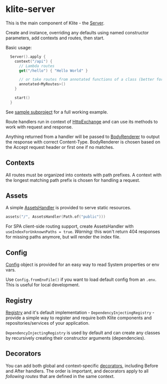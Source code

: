 # klite-server

This is the main component of Klite - the [Server](src/klite/Server.kt).

Create and instance, overriding any defaults using named constructor parameters, add contexts and routes, then start.

Basic usage:
```kt
  Server().apply {
    context("/api") {
      // Lambda routes
      get("/hello") { "Hello World" }

      // or take routes from annotated functions of a class (better for testing)
      annotated<MyRoutes>()
    }

    start()
  }
```
See [sample subproject](../sample/src/Launcher.kt) for a full working example.

Route handlers run in context of [HttpExchange](src/klite/HttpExchange.kt) and can use its methods to work with
request and response.

Anything returned from a handler will be passed to [BodyRenderer](src/klite/Body.kt) to output the response with correct Content-Type. BodyRenderer is chosen based on the Accept request header or first one if no matches.

## Contexts

All routes must be organized into contexts with path prefixes. A context with the longest matching path prefix is chosen for handling a request.

## Assets

A simple [AssetsHandler](src/klite/AssetsHandler.kt) is provided to serve static resources.

```kt
assets("/", AssetsHandler(Path.of("public")))
```

For SPA client-side routing support, create AssetsHandler with `useIndexForUnknownPaths = true`.
*Warning:* this won't return 404 responses for missing paths anymore, but will render the index file.

## Config

[Config](src/klite/Config.kt) object is provided for an easy way to read System properties or env vars.

Use `Config.fromEnvFile()` if you want to load default config from an `.env`. This is useful for local development.

## Registry

[Registry](src/klite/Registry.kt) and it's default implementation - `DependencyInjectingRegistry` - provide
a simple way to register and require both Klite components and repositories/services of your application.

`DependencyInjectingRegistry` is used by default and can create any classes by recursively creating their constructor
arguments (dependencies).

## Decorators

You can add both global and context-specific [decorators](src/klite/Decorator.kt), including Before and After handlers.
The order is important, and decorators apply to all *following routes* that are defined in the same context.
